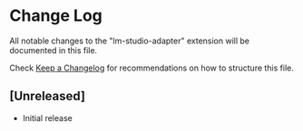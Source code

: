 # Change Log

All notable changes to the "lm-studio-adapter" extension will be documented in this file.

Check [Keep a Changelog](http://keepachangelog.com/) for recommendations on how to structure this file.

## [Unreleased]

- Initial release